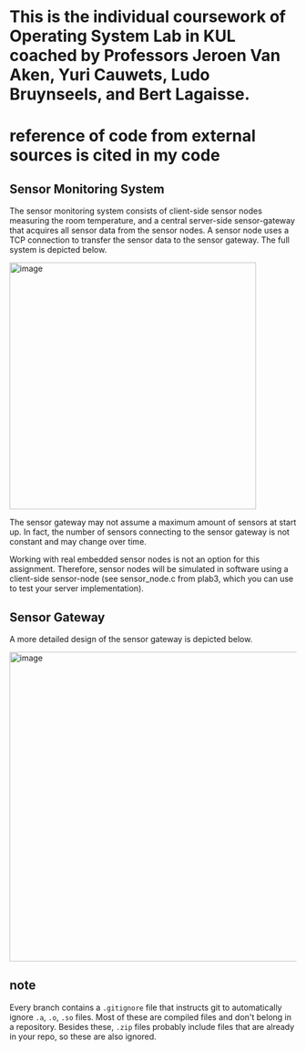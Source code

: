 # This is the individual coursework of Operating System Lab in KUL coached by Professors Jeroen Van Aken, Yuri Cauwets, Ludo Bruynseels, and Bert Lagaisse.

# reference of code from external sources is cited in my code

## Sensor Monitoring System
The sensor monitoring system consists of client-side sensor nodes measuring the room temperature, and a central server-side sensor-gateway that acquires all sensor data from the sensor nodes. A sensor node uses a TCP connection to transfer the sensor data to the sensor gateway. The full system is depicted below.

<img width="433" alt="image" src="https://user-images.githubusercontent.com/100540403/222374835-a3176c0d-f7a1-48f7-bdbf-c62a747b9e56.png">

The sensor gateway may not assume a maximum amount of sensors at start up. In fact, the number of sensors connecting to the sensor gateway is not constant and may change over time.

Working with real embedded sensor nodes is not an option for this assignment. Therefore, sensor nodes will be simulated in software using a client-side sensor-node (see sensor_node.c from plab3, which you can use to test your server implementation).

## Sensor Gateway
A more detailed design of the sensor gateway is depicted below. 

<img width="543" alt="image" src="https://user-images.githubusercontent.com/100540403/222375089-df535bc0-0ca3-4338-a7a8-5e4f5ec2fef0.png">

## note
Every branch contains a `.gitignore` file that instructs git to automatically ignore `.a`, `.o`, `.so` files. Most of these are compiled files and don't belong in a repository. Besides these, `.zip` files probably include files that are already in your repo, so these are also ignored.
